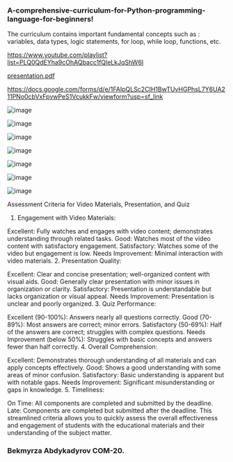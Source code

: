 ### A-comprehensive-curriculum-for-Python-programming-language-for-beginners!
 The curriculum contains important fundamental concepts such as : variables, data types, logic statements, for loop, while loop, functions, etc.

https://www.youtube.com/playlist?list=PLQ0QdEYha9cOhAQbacc1fQleLkJqShW6I

[presentation.pdf](https://github.com/Bekmyrzapro/A-comprehensive-curriculum-for-Python-programming-language-for-beginners-/files/15173790/presentation.pdf)

https://docs.google.com/forms/d/e/1FAIpQLSc2CIH1BwTUvHGPhsL7Y6UA211PNo0cbVxFpvwPeS1VcukkFw/viewform?usp=sf_link


![image](https://github.com/Bekmyrzapro/A-comprehensive-curriculum-for-Python-programming-language-for-beginners-/assets/74038682/b5e1da27-7060-49aa-a107-5719b3001a3b)

![image](https://github.com/Bekmyrzapro/A-comprehensive-curriculum-for-Python-programming-language-for-beginners-/assets/74038682/bc647bff-a187-4121-9be0-f8348c0ea541)

![image](https://github.com/Bekmyrzapro/A-comprehensive-curriculum-for-Python-programming-language-for-beginners-/assets/74038682/ba64e7f0-608e-4c63-b246-c89857b5dbe4)

![image](https://github.com/Bekmyrzapro/A-comprehensive-curriculum-for-Python-programming-language-for-beginners-/assets/74038682/bf0f7178-ca59-49ff-81ce-5ed83e082b47)

![image](https://github.com/Bekmyrzapro/A-comprehensive-curriculum-for-Python-programming-language-for-beginners-/assets/74038682/ed7bf13f-d6bf-41cd-be9c-e11410c6442c)

![image](https://github.com/Bekmyrzapro/A-comprehensive-curriculum-for-Python-programming-language-for-beginners-/assets/74038682/5d63130d-636f-4fe0-a5d4-a9b5f154fa0d)

![image](https://github.com/Bekmyrzapro/A-comprehensive-curriculum-for-Python-programming-language-for-beginners-/assets/74038682/bb943b6e-26e8-4e09-9c01-1e663073c792)

Assessment Criteria for Video Materials, Presentation, and Quiz
1. Engagement with Video Materials:

Excellent: Fully watches and engages with video content; demonstrates understanding through related tasks.
Good: Watches most of the video content with satisfactory engagement.
Satisfactory: Watches some of the video but engagement is low.
Needs Improvement: Minimal interaction with video materials.
2. Presentation Quality:

Excellent: Clear and concise presentation; well-organized content with visual aids.
Good: Generally clear presentation with minor issues in organization or clarity.
Satisfactory: Presentation is understandable but lacks organization or visual appeal.
Needs Improvement: Presentation is unclear and poorly organized.
3. Quiz Performance:

Excellent (90-100%): Answers nearly all questions correctly.
Good (70-89%): Most answers are correct; minor errors.
Satisfactory (50-69%): Half of the answers are correct; struggles with complex questions.
Needs Improvement (below 50%): Struggles with basic concepts and answers fewer than half correctly.
4. Overall Comprehension:

Excellent: Demonstrates thorough understanding of all materials and can apply concepts effectively.
Good: Shows a good understanding with some areas of minor confusion.
Satisfactory: Basic understanding is apparent but with notable gaps.
Needs Improvement: Significant misunderstanding or gaps in knowledge.
5. Timeliness:

On Time: All components are completed and submitted by the deadline.
Late: Components are completed but submitted after the deadline.
This streamlined criteria allows you to quickly assess the overall effectiveness and engagement of students with the educational materials and their understanding of the subject matter.

### Bekmyrza Abdykadyrov COM-20.
